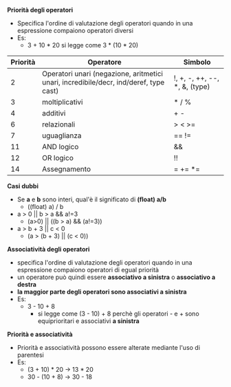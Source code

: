 **Priorità degli operatori**

- Specifica l'ordine di valutazione degli operatori quando in una espressione compaiono operatori diversi
- Es:
  - 3 + 10 * 20  si legge come 3 * (10 * 20)

| Priorità | Operatore                                                    | Simbolo                       |
| -------- | ------------------------------------------------------------ | ----------------------------- |
| 2        | Operatori unari (negazione, aritmetici unari, incredibile/decr, ind/deref, type cast) | !, +, -, ++, --, *, &, (type) |
| 3        | moltiplicativi                                               | * / %                         |
| 4        | additivi                                                     | + -                           |
| 6        | relazionali                                                  | > < >=                        |
| 7        | uguaglianza                                                  | == !=                         |
| 11       | AND logico                                                   | &&                            |
| 12       | OR logico                                                    | !!                            |
| 14       | Assegnamento                                                 | = += *=                       |



**Casi dubbi**

- Se **a** e **b** sono interi, qual'è il significato di **(float) a/b**
  - ((float) a) / b
- a > 0 || b > a && a!=3
  - (a>0) || ((b > a) && (a!=3))
- a > b + 3 || c < 0
  - (a > (b + 3) || (c < 0))



**Associatività degli operatori**

- specifica l'ordine di valutazione degli operatori quando in una espressione compaiono operatori di egual priorità
- un operatore può quindi essere **associativo a sinistra** o **associativo a destra**
- **la maggior parte degli operatori sono associativi a sinistra**
- Es:
  - 3 - 10 + 8
    - si legge come (3 - 10) + 8 perchè gli operatori - e + sono equiprioritari e associativi **a sinistra**



**Priorità e associatività**

- Priorità e associatività possono essere alterate mediante l'uso di parentesi
- Es:
  - (3 + 10) * 20 -> 13 * 20
  - 30 - (10 + 8) -> 30 - 18